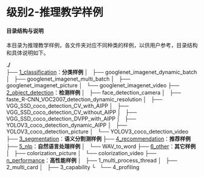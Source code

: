 # 级别2-推理教学样例

#### 目录结构与说明

本目录为推理教学样例，各文件夹对应不同种类的样例，以供用户参考，目录结构和具体说明如下。

**./**   
├── [1_classification](https://gitee.com/ascend/samples/tree/dev/level2_simple_inference/1_classification)：**分类样例**
│   ├── googlenet_imagenet_dynamic_batch
│   ├── googlenet_imagenet_multi_batch
│   ├── googlenet_imagenet_picture
│   └── googlenet_imagenet_video
├── [2_object_detection](https://gitee.com/ascend/samples/tree/dev/level2_simple_inference/2_object_detection)：**检测样例**
│   ├── face_detection_camera
│   ├── faste_R-CNN_VOC2007_detection_dynamic_resolution
│   ├── VGG_SSD_coco_detection_CV_with_AIPP
│   ├── VGG_SSD_coco_detection_CV_without_AIPP
│   ├── VGG_SSD_coco_detection_DVPP_with_AIPP
│   ├── YOLOV3_coco_detection_dynamic_AIPP
│   ├── YOLOV3_coco_detection_picture
│   └── YOLOV3_coco_detection_video
├── [3_segmentation](https://gitee.com/ascend/samples/tree/dev/level2_simple_inference/3_segmentation)：**语义分割测样例**
├── [4_recommendation](https://gitee.com/ascend/samples/tree/dev/level2_simple_inference/4_recommendation)：**推荐样例**
├── [5_nlp](https://gitee.com/ascend/samples/tree/dev/level2_simple_inference/5_nlp)：**自然语言处理样例**
│   └── WAV_to_word
├── [6_other](https://gitee.com/ascend/samples/tree/dev/level2_simple_inference/6_other)：**其它样例**
│   ├── colorization_picture
│   └── colorization_video
├── [n_performance](https://gitee.com/ascend/samples/tree/dev/level2_simple_inference/6_other)：**高性能样例**
│   ├── 1_multi_process_thread
│   ├── 2_multi_card
│   ├── 3_capability
└   └── 4_profiling


